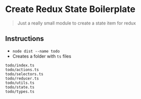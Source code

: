 # Create Redux State Boilerplate
> Just a really small module to create a state item for redux

## Instructions
* `node dist --name todo`
* Creates a folder with `ts` files
```
todo/index.ts
todo/actions.ts
todo/selectors.ts
todo/reducer.ts
todo/utils.ts
todo/state.ts
todo/types.ts
```
